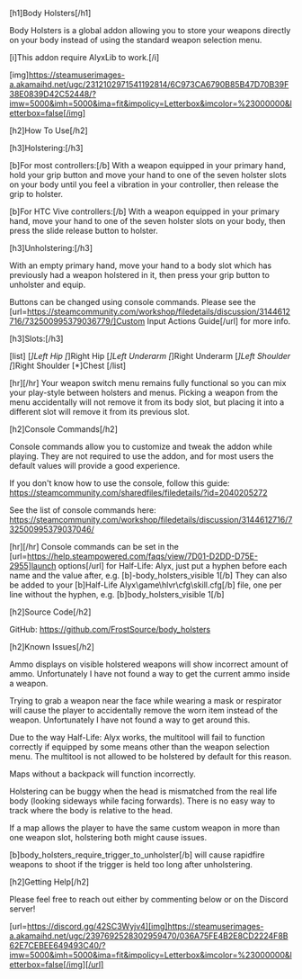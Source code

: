 [h1]Body Holsters[/h1]

Body Holsters is a global addon allowing you to store your weapons directly on your body instead of using the standard weapon selection menu.

[i]This addon require AlyxLib to work.[/i]

[img]https://steamuserimages-a.akamaihd.net/ugc/2312102971541192814/6C973CA6790B85B47D70B39F38E0839D42C52448/?imw=5000&imh=5000&ima=fit&impolicy=Letterbox&imcolor=%23000000&letterbox=false[/img]

[h2]How To Use[/h2]

[h3]Holstering:[/h3]

[b]For most controllers:[/b] With a weapon equipped in your primary hand, hold your grip button and move your hand to one of the seven holster slots on your body until you feel a vibration in your controller, then release the grip to holster.

[b]For HTC Vive controllers:[/b] With a weapon equipped in your primary hand, move your hand to one of the seven holster slots on your body, then press the slide release button to holster.

[h3]Unholstering:[/h3]

With an empty primary hand, move your hand to a body slot which has previously had a weapon holstered in it, then press your grip button to unholster and equip.

Buttons can be changed using console commands. Please see the [url=https://steamcommunity.com/workshop/filedetails/discussion/3144612716/732500995379036779/]Custom Input Actions Guide[/url] for more info.

[h3]Slots:[/h3]

[list]
    [*]Left Hip
    [*]Right Hip
    [*]Left Underarm
    [*]Right Underarm
    [*]Left Shoulder
    [*]Right Shoulder
    [*]Chest
[/list]

[hr][/hr]
Your weapon switch menu remains fully functional so you can mix your play-style between holsters and menus. Picking a weapon from the menu accidentally will not remove it from its body slot, but placing it into a different slot will remove it from its previous slot.

[h2]Console Commands[/h2]

Console commands allow you to customize and tweak the addon while playing. They are not required to use the addon, and for most users the default values will provide a good experience. 

If you don't know how to use the console, follow this guide: https://steamcommunity.com/sharedfiles/filedetails/?id=2040205272

See the list of console commands here: https://steamcommunity.com/workshop/filedetails/discussion/3144612716/732500995379037046/

[hr][/hr]
Console commands can be set in the [url=https://help.steampowered.com/faqs/view/7D01-D2DD-D75E-2955]launch options[/url] for Half-Life: Alyx, just put a hyphen before each name and the value after, e.g. [b]-body_holsters_visible 1[/b]
They can also be added to your [b]Half-Life Alyx\game\hlvr\cfg\skill.cfg[/b] file, one per line without the hyphen, e.g. [b]body_holsters_visible 1[/b]

[h2]Source Code[/h2]

GitHub: https://github.com/FrostSource/body_holsters

[h2]Known Issues[/h2]

Ammo displays on visible holstered weapons will show incorrect amount of ammo. Unfortunately I have not found a way to get the current ammo inside a weapon.

Trying to grab a weapon near the face while wearing a mask or respirator will cause the player to accidentally remove the worn item instead of the weapon. Unfortunately I have not found a way to get around this.

Due to the way Half-Life: Alyx works, the multitool will fail to function correctly if equipped by some means other than the weapon selection menu. The multitool is not allowed to be holstered by default for this reason.

Maps without a backpack will function incorrectly.

Holstering can be buggy when the head is mismatched from the real life body (looking sideways while facing forwards). There is no easy way to track where the body is relative to the head.

If a map allows the player to have the same custom weapon in more than one weapon slot, holstering both might cause issues.

[b]body_holsters_require_trigger_to_unholster[/b] will cause rapidfire weapons to shoot if the trigger is held too long after unholstering.

[h2]Getting Help[/h2]

Please feel free to reach out either by commenting below or on the Discord server!

[url=https://discord.gg/42SC3Wyjv4][img]https://steamuserimages-a.akamaihd.net/ugc/2397692528302959470/036A75FE4B2E8CD2224F8B62E7CEBEE649493C40/?imw=5000&imh=5000&ima=fit&impolicy=Letterbox&imcolor=%23000000&letterbox=false[/img][/url]